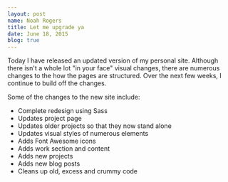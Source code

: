```yaml
---
layout: post
name: Noah Rogers
title: Let me upgrade ya
date: June 18, 2015
blog: true
---
```


Today I have released an updated version of my personal site. Although there isn't a whole lot "in your face" visual changes, there are numerous changes to the how the pages are structured. Over the next few weeks, I continue to build off the changes.

Some of the changes to the new site include:

* Complete redesign using Sass
* Updates project page
* Updates older projects so that they now stand alone
* Updates visual styles of numerous elements
* Adds Font Awesome icons
* Adds work section and content
* Adds new projects
* Adds new blog posts
* Cleans up old, excess and crummy code
